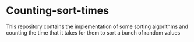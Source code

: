 # Counting-sort-times

This repository contains the implementation of some sorting algorithms and counting the time that it takes for them to sort a bunch of random values
